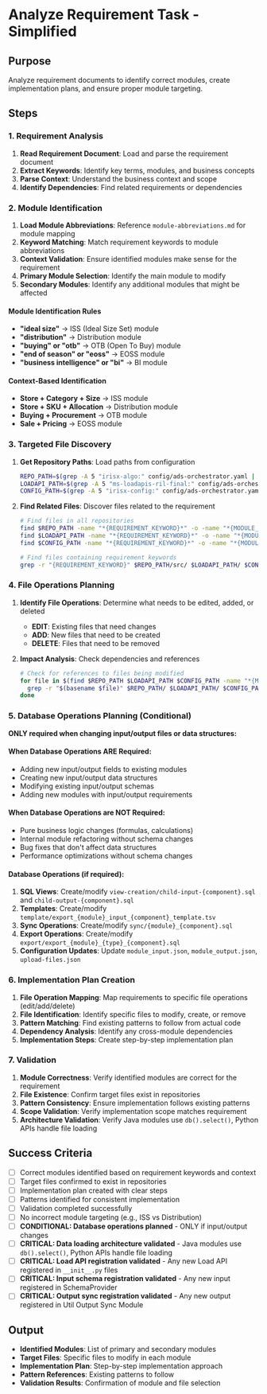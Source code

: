 # Analyze Requirement Task - Simplified

## Purpose

Analyze requirement documents to identify correct modules, create implementation plans, and ensure proper module targeting.

## Steps

### 1. Requirement Analysis

1. **Read Requirement Document**: Load and parse the requirement document
2. **Extract Keywords**: Identify key terms, modules, and business concepts
3. **Parse Context**: Understand the business context and scope
4. **Identify Dependencies**: Find related requirements or dependencies

### 2. Module Identification

1. **Load Module Abbreviations**: Reference `module-abbreviations.md` for module mapping
2. **Keyword Matching**: Match requirement keywords to module abbreviations
3. **Context Validation**: Ensure identified modules make sense for the requirement
4. **Primary Module Selection**: Identify the main module to modify
5. **Secondary Modules**: Identify any additional modules that might be affected

#### Module Identification Rules

- **"ideal size"** → ISS (Ideal Size Set) module
- **"distribution"** → Distribution module
- **"buying" or "otb"** → OTB (Open To Buy) module
- **"end of season" or "eoss"** → EOSS module
- **"business intelligence" or "bi"** → BI module

#### Context-Based Identification

- **Store + Category + Size** → ISS module
- **Store + SKU + Allocation** → Distribution module
- **Buying + Procurement** → OTB module
- **Sale + Pricing** → EOSS module

### 3. Targeted File Discovery

1. **Get Repository Paths**: Load paths from configuration

   ```bash
   REPO_PATH=$(grep -A 5 "irisx-algo:" config/ads-orchestrator.yaml | grep "path:" | cut -d'"' -f2)
   LOADAPI_PATH=$(grep -A 5 "ms-loadapis-ril-final:" config/ads-orchestrator.yaml | grep "path:" | cut -d'"' -f2)
   CONFIG_PATH=$(grep -A 5 "irisx-config:" config/ads-orchestrator.yaml | grep "path:" | cut -d'"' -f2)
   ```

2. **Find Related Files**: Discover files related to the requirement

   ```bash
   # Find files in all repositories
   find $REPO_PATH -name "*{REQUIREMENT_KEYWORD}*" -o -name "*{MODULE_NAME}*"
   find $LOADAPI_PATH -name "*{REQUIREMENT_KEYWORD}*" -o -name "*{MODULE_NAME}*"
   find $CONFIG_PATH -name "*{REQUIREMENT_KEYWORD}*" -o -name "*{MODULE_NAME}*"

   # Find files containing requirement keywords
   grep -r "{REQUIREMENT_KEYWORD}" $REPO_PATH/src/ $LOADAPI_PATH/ $CONFIG_PATH/
   ```

### 4. File Operations Planning

1. **Identify File Operations**: Determine what needs to be edited, added, or deleted
   - **EDIT**: Existing files that need changes
   - **ADD**: New files that need to be created
   - **DELETE**: Files that need to be removed

2. **Impact Analysis**: Check dependencies and references
   ```bash
   # Check for references to files being modified
   for file in $(find $REPO_PATH $LOADAPI_PATH $CONFIG_PATH -name "*{MODULE_NAME}*" -type f); do
     grep -r "$(basename $file)" $REPO_PATH/ $LOADAPI_PATH/ $CONFIG_PATH/
   done
   ```

### 5. Database Operations Planning (Conditional)

**ONLY required when changing input/output files or data structures:**

#### When Database Operations ARE Required:

- Adding new input/output fields to existing modules
- Creating new input/output data structures
- Modifying existing input/output schemas
- Adding new modules with input/output requirements

#### When Database Operations are NOT Required:

- Pure business logic changes (formulas, calculations)
- Internal module refactoring without schema changes
- Bug fixes that don't affect data structures
- Performance optimizations without schema changes

#### Database Operations (if required):

1. **SQL Views**: Create/modify `view-creation/child-input-{component}.sql` and `child-output-{component}.sql`
2. **Templates**: Create/modify `template/export_{module}_input_{component}_template.tsv`
3. **Sync Operations**: Create/modify `sync/{module}_{component}.sql`
4. **Export Operations**: Create/modify `export/export_{module}_{type}_{component}.sql`
5. **Configuration Updates**: Update `module_input.json`, `module_output.json`, `upload-files.json`

### 6. Implementation Plan Creation

1. **File Operation Mapping**: Map requirements to specific file operations (edit/add/delete)
2. **File Identification**: Identify specific files to modify, create, or remove
3. **Pattern Matching**: Find existing patterns to follow from actual code
4. **Dependency Analysis**: Identify any cross-module dependencies
5. **Implementation Steps**: Create step-by-step implementation plan

### 7. Validation

1. **Module Correctness**: Verify identified modules are correct for the requirement
2. **File Existence**: Confirm target files exist in repositories
3. **Pattern Consistency**: Ensure implementation follows existing patterns
4. **Scope Validation**: Verify implementation scope matches requirement
5. **Architecture Validation**: Verify Java modules use `db().select()`, Python APIs handle file loading

## Success Criteria

- [ ] Correct modules identified based on requirement keywords and context
- [ ] Target files confirmed to exist in repositories
- [ ] Implementation plan created with clear steps
- [ ] Patterns identified for consistent implementation
- [ ] Validation completed successfully
- [ ] No incorrect module targeting (e.g., ISS vs Distribution)
- [ ] **CONDITIONAL: Database operations planned** - ONLY if input/output changes
- [ ] **CRITICAL: Data loading architecture validated** - Java modules use `db().select()`, Python APIs handle file loading
- [ ] **CRITICAL: Load API registration validated** - Any new Load API registered in `__init__.py` files
- [ ] **CRITICAL: Input schema registration validated** - Any new input registered in SchemaProvider
- [ ] **CRITICAL: Output sync registration validated** - Any new output registered in Util Output Sync Module

## Output

- **Identified Modules**: List of primary and secondary modules
- **Target Files**: Specific files to modify in each module
- **Implementation Plan**: Step-by-step implementation approach
- **Pattern References**: Existing patterns to follow
- **Validation Results**: Confirmation of module and file selection
